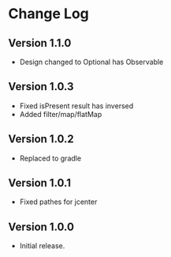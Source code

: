 Change Log
==========

Version 1.1.0
-------------

* Design changed to Optional has Observable

Version 1.0.3
-------------

* Fixed isPresent result has inversed
* Added filter/map/flatMap

Version 1.0.2
-------------

* Replaced to gradle


Version 1.0.1
-------------

* Fixed pathes for jcenter

Version 1.0.0
-------------

* Initial release.
